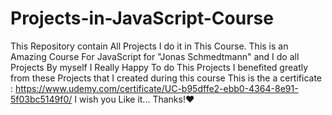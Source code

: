 # Projects-in-JavaScript-Course
This Repository contain All Projects I do it in This Course.
This is an Amazing Course For JavaScript for "Jonas Schmedtmann" and I do all Projects By myself 
I Really Happy To do This Projects
I benefited greatly from these Projects that I created during this course
This is the a certificate : https://www.udemy.com/certificate/UC-b95dffe2-ebb0-4364-8e91-5f03bc5149f0/
I wish you Like it... Thanks!❤
